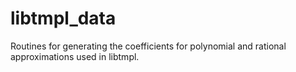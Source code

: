 # libtmpl_data
Routines for generating the coefficients for polynomial and rational approximations used in libtmpl.
